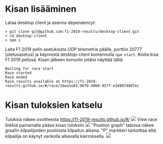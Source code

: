 # Kisan lisääminen

Lataa desktop client ja asenna dependencyt:
```
> git clone git@github.com:f1-2019-results/desktop-client.git
> cd desktop-client
> npm i
```

Laita F1 2019 pelin asetuksista UDP telemetria päälle, porttiin 20777 (oletusasetus) ja käynnistä desktop-client komennolla `npm start`.
Aloita kisa F1 2019 pelissä. Kisan jälkeen konsolin pitäisi näyttää tältä:
```
Waiting for race start
Race started
Race ended
Race results available at https://f1-2019-results.github.io/#/race/16ea1e83-96f9-4068-957f-e3480748d7ec
```

# Kisan tuloksien katselu

Tuloksia näkee osoitteesta https://f1-2019-results.github.io/#/
<img src="https://i.gyazo.com/c633bf7c20bb2f25b9804c6657c55f92.png">
View race linkkiä painamalla pääse kisan tuloksiin
<img src="https://i.gyazo.com/580e4765a2efc07dce9ee5fac866ead4.png">
"Position graph" tabissa näkee graafin kilpailijoiden positiosta kilpailun aikana. "P" markkeri tarkoittaa että kilpailija on käynyt varikolla alkavalla kierroksella.
<img src="https://i.gyazo.com/3fcfb4ea91725cdaea520550ac52a70f.png">
